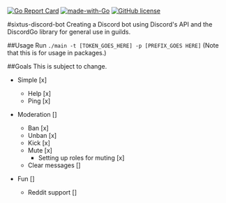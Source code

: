 [![Go Report Card](https://goreportcard.com/badge/github.com/sixtusg/discordgo-bot)](https://goreportcard.com/report/github.com/sixtusg/discordgo-bot)
[![made-with-Go](https://img.shields.io/badge/Made%20with-Go-1f425f.svg)](http://golang.org)
[![GitHub license](https://img.shields.io/github/license/sixtusg/discordgo-bot)](https://github.com/sixtusg/discordgo-bot/blob/main/LICENSE)

#sixtus-discord-bot
Creating a Discord bot using Discord's API and the DiscordGo library for general use in guilds.

##Usage
Run `./main -t [TOKEN_GOES_HERE] -p [PREFIX_GOES HERE]`
(Note that this is for usage in packages.)

##Goals
This is subject to change.
* Simple [x]
  * Help [x]
  * Ping [x]

* Moderation []
  * Ban [x]
  * Unban [x]
  * Kick [x]
  * Mute [x]
    * Setting up roles for muting [x]
  * Clear messages []

* Fun []
  * Reddit support []
